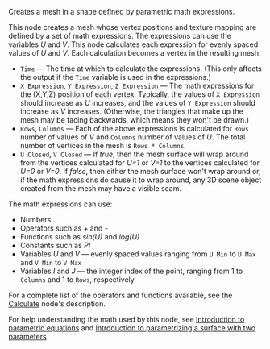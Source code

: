 Creates a mesh in a shape defined by parametric math expressions.

This node creates a mesh whose vertex positions and texture mapping are defined by a set of math expressions. The expressions can use the variables *U* and *V*. This node calculates each expression for evenly spaced values of *U* and *V*. Each calculation becomes a vertex in the resulting mesh.

- `Time` — The time at which to calculate the expressions.  (This only affects the output if the `Time` variable is used in the expressions.)
- `X Expression`, `Y Expression`, `Z Expression` — The math expressions for the (X,Y,Z) position of each vertex. Typically, the values of `X Expression` should increase as *U* increases, and the values of `Y Expression` should increase as *V* increases. (Otherwise, the triangles that make up the mesh may be facing backwards, which means they won't be drawn.) 
- `Rows`, `Columns` — Each of the above expressions is calculated for `Rows` number of values of *V* and `Columns` number of values of *U*. The total number of vertices in the mesh is `Rows * Columns`.
- `U Closed`, `V Closed` — If *true*, then the mesh surface will wrap around from the vertices calculated for *U=1* or *V=1* to the vertices calculated for *U=0* or *V=0*. If *false*, then either the mesh surface won't wrap around or, if the math expressions do cause it to wrap around, any 3D scene object created from the mesh may have a visible seam. 

The math expressions can use:

   - Numbers
   - Operators such as *+* and *-*
   - Functions such as *sin(U)* and *log(U)*
   - Constants such as *PI*
   - Variables *U* and *V* — evenly spaced values ranging from `U Min` to `U Max` and `V Min` to `V Max`
   - Variables *I* and *J* — the integer index of the point, ranging from 1 to `Columns` and 1 to `Rows`, respectively

For a complete list of the operators and functions available, see the [Calculate](vuo-node://vuo.math.calculate) node's description.

For help understanding the math used by this node, see [Introduction to parametric equations](https://www.khanacademy.org/video/parametric-equations-1) and [Introduction to parametrizing a surface with two parameters](http://www.khanacademy.org/video/introduction-to-parametrizing-a-surface-with-two-parameters). 
